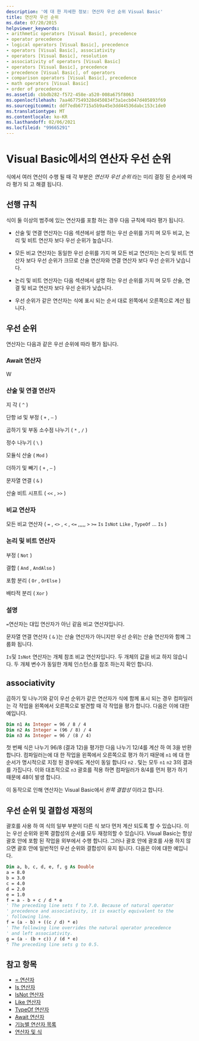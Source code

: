 ```yaml
---
description: '에 대 한 자세한 정보: 연산자 우선 순위 Visual Basic'
title: 연산자 우선 순위
ms.date: 07/20/2015
helpviewer_keywords:
- arithmetic operators [Visual Basic], precedence
- operator precedence
- logical operators [Visual Basic], precedence
- operators [Visual Basic], associativity
- operators [Visual Basic], resolution
- associativity of operators [Visual Basic]
- operators [Visual Basic], precedence
- precedence [Visual Basic], of operators
- comparison operators [Visual Basic], precedence
- math operators [Visual Basic]
- order of precedence
ms.assetid: cbbdb282-f572-458e-a520-008a675f8063
ms.openlocfilehash: 7aa4677549328d450834f3a1ecb047d405893f69
ms.sourcegitcommit: ddf7edb67715a5b9a45e3dd44536dabc153c1de0
ms.translationtype: MT
ms.contentlocale: ko-KR
ms.lasthandoff: 02/06/2021
ms.locfileid: "99665291"
---
```

# <a name="operator-precedence-in-visual-basic"></a>Visual Basic에서의 연산자 우선 순위

식에서 여러 연산이 수행 될 때 각 부분은 *연산자 우선 순위* 라는 미리 결정 된 순서에 따라 평가 되 고 해결 됩니다.

## <a name="precedence-rules"></a>선행 규칙

 식이 둘 이상의 범주에 있는 연산자를 포함 하는 경우 다음 규칙에 따라 평가 됩니다.

- 산술 및 연결 연산자는 다음 섹션에서 설명 하는 우선 순위를 가지 며 모두 비교, 논리 및 비트 연산자 보다 우선 순위가 높습니다.

- 모든 비교 연산자는 동일한 우선 순위를 가지 며 모든 비교 연산자는 논리 및 비트 연산자 보다 우선 순위가 크므로 산술 연산자와 연결 연산자 보다 우선 순위가 낮습니다.

- 논리 및 비트 연산자는 다음 섹션에서 설명 하는 우선 순위를 가지 며 모두 산술, 연결 및 비교 연산자 보다 우선 순위가 낮습니다.

- 우선 순위가 같은 연산자는 식에 표시 되는 순서 대로 왼쪽에서 오른쪽으로 계산 됩니다.

## <a name="precedence-order"></a>우선 순위

 연산자는 다음과 같은 우선 순위에 따라 평가 됩니다.

### <a name="await-operator"></a>Await 연산자

 W

### <a name="arithmetic-and-concatenation-operators"></a>산술 및 연결 연산자

 지 각 ( `^` )

 단항 id 및 부정 ( `+` , `–` )

 곱하기 및 부동 소수점 나누기 ( `*` , `/` )

 정수 나누기 ( `\` )

 모듈식 산술 ( `Mod` )

 더하기 및 빼기 ( `+` , `–` )

 문자열 연결 ( `&` )

 산술 비트 시프트 ( `<<` , `>>` )

### <a name="comparison-operators"></a>비교 연산자

 모든 비교 연산자 ( `=` , `<>` , `<` , `<=` ,,,,, `>` `>=` `Is` `IsNot` `Like` , `TypeOf` ... `Is` )

### <a name="logical-and-bitwise-operators"></a>논리 및 비트 연산자

 부정 ( `Not` )

 결합 ( `And` , `AndAlso` )

 포함 분리 ( `Or` , `OrElse` )

 배타적 분리 ( `Xor` )

### <a name="comments"></a>설명

 `=`연산자는 대입 연산자가 아닌 같음 비교 연산자입니다.

 문자열 연결 연산자 ( `&` )는 산술 연산자가 아니지만 우선 순위는 산술 연산자와 함께 그룹화 됩니다.

 `Is`및 `IsNot` 연산자는 개체 참조 비교 연산자입니다. 두 개체의 값을 비교 하지 않습니다. 두 개체 변수가 동일한 개체 인스턴스를 참조 하는지 확인 합니다.

## <a name="associativity"></a>associativity

 곱하기 및 나누기와 같이 우선 순위가 같은 연산자가 식에 함께 표시 되는 경우 컴파일러는 각 작업을 왼쪽에서 오른쪽으로 발견할 때 각 작업을 평가 합니다. 다음은 이에 대한 예입니다.

```vb
Dim n1 As Integer = 96 / 8 / 4
Dim n2 As Integer = (96 / 8) / 4
Dim n3 As Integer = 96 / (8 / 4)
```

 첫 번째 식은 나누기 96/8 (결과 12)을 평가한 다음 나누기 12/4를 계산 하 여 3을 반환 합니다. 컴파일러는에 대 한 작업을 왼쪽에서 오른쪽으로 평가 하기 때문에 `n1` 에 대 한 순서가 명시적으로 지정 된 경우에도 계산이 동일 합니다 `n2` . 및는 모두 `n1` `n2` 3의 결과를 가집니다. 이와 대조적으로 `n3` 괄호를 적용 하면 컴파일러가 8/4를 먼저 평가 하기 때문에 48이 발생 합니다.

 이 동작으로 인해 연산자는 Visual Basic에서 *왼쪽 결합성* 이라고 합니다.

## <a name="overriding-precedence-and-associativity"></a>우선 순위 및 결합성 재정의

 괄호를 사용 하 여 식의 일부 부분이 다른 식 보다 먼저 계산 되도록 할 수 있습니다. 이는 우선 순위와 왼쪽 결합성의 순서를 모두 재정의할 수 있습니다. Visual Basic는 항상 괄호 안에 포함 된 작업을 외부에서 수행 합니다. 그러나 괄호 안에 괄호를 사용 하지 않으면 괄호 안에 일반적인 우선 순위와 결합성이 유지 됩니다. 다음은 이에 대한 예입니다.

```vb
Dim a, b, c, d, e, f, g As Double
a = 8.0
b = 3.0
c = 4.0
d = 2.0
e = 1.0
f = a - b + c / d * e
' The preceding line sets f to 7.0. Because of natural operator
' precedence and associativity, it is exactly equivalent to the
' following line.
f = (a - b) + ((c / d) * e)
' The following line overrides the natural operator precedence
' and left associativity.
g = (a - (b + c)) / (d * e)
' The preceding line sets g to 0.5.
```

## <a name="see-also"></a>참고 항목

- [= 연산자](assignment-operator.md)
- [Is 연산자](is-operator.md)
- [IsNot 연산자](isnot-operator.md)
- [Like 연산자](like-operator.md)
- [TypeOf 연산자](typeof-operator.md)
- [Await 연산자](await-operator.md)
- [기능별 연산자 목록](operators-listed-by-functionality.md)
- [연산자 및 식](../../programming-guide/language-features/operators-and-expressions/index.md)

